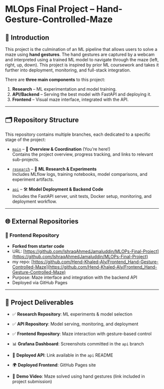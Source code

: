 # MLOps Final Project – Hand-Gesture-Controlled-Maze

## 🧠 Introduction

This project is the culmination of an ML pipeline that allows users to solve a maze using **hand gestures**. The hand gestures are captured by a webcam and interpreted using a trained ML model to navigate through the maze (left, right, up, down). This project is inspired by prior ML coursework and takes it further into deployment, monitoring, and full-stack integration.

There are **three main components** to this project:

1. **Research** – ML experimentation and model training.
2. **API/Backend** – Serving the best model with FastAPI and deploying it.
3. **Frontend** – Visual maze interface, integrated with the API.

---

## 🗂 Repository Structure

This repository contains multiple branches, each dedicated to a specific stage of the project:

- [`main`](https://github.com/Hend-Khaled-Aly/Hand-Gesture-Controlled-Maze/tree/main) – 📌 **Overview & Coordination** (You're here!)  
  Contains the project overview, progress tracking, and links to relevant sub-projects.

- [`research`](https://github.com/Hend-Khaled-Aly/Hand-Gesture-Controlled-Maze/tree/research) – 🔬 **ML Research & Experiments**  
  Includes MLflow logs, training notebooks, model comparisons, and experiment artifacts.

- [`api`](https://github.com/Hend-Khaled-Aly/Hand-Gesture-Controlled-Maze/tree/api) – 🛠️ **Model Deployment & Backend Code**  
  Includes the FastAPI server, unit tests, Docker setup, monitoring, and deployment workflow.

---

## 🌐 External Repositories

### 🔳 Frontend Repository

- **Forked from starter code**  
- URL: [https://github.com/IshraqAhmedJamaluddin/MLOPs-Final-Project](https://github.com/IshraqAhmedJamaluddin/MLOPs-Final-Project)
- my repo: [https://github.com/Hend-Khaled-Aly/Frontend_Hand-Gesture-Controlled-Maze](https://github.com/Hend-Khaled-Aly/Frontend_Hand-Gesture-Controlled-Maze)
- Purpose: Maze interface and integration with the backend API  
- Deployed via GitHub Pages

---

## 🚀 Project Deliverables

- ✅ **Research Repository**: ML experiments & model selection
- ✅ **API Repository**: Model serving, monitoring, and deployment
- ✅ **Frontend Repository**: Maze interaction with gesture-based control

- 📊 **Grafana Dashboard**: Screenshots committed in the `api` branch
- 🔗 **Deployed API**: Link available in the `api` README
- 🌍 **Deployed Frontend**: GitHub Pages site
- 🎥 **Demo Video**: Maze solved using hand gestures (link included in project submission)



